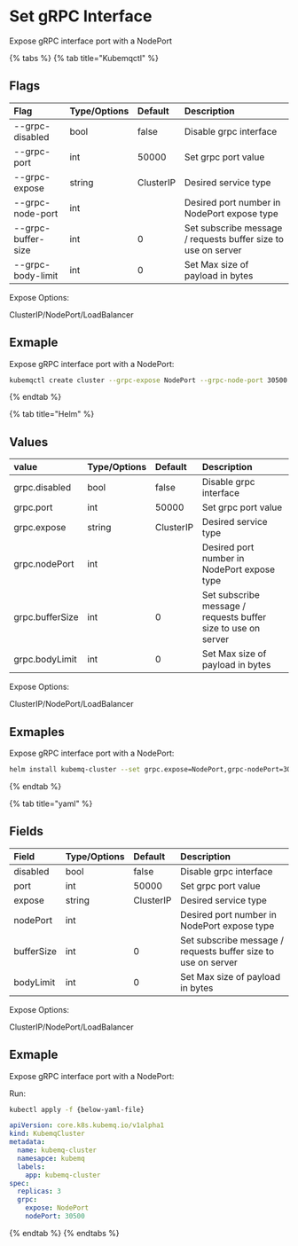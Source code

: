 # Set gRPC Interface

Expose gRPC interface port with a NodePort

{% tabs %}
{% tab title="Kubemqctl" %}
## Flags

| Flag | Type/Options | Default | Description |
| :--- | :--- | :--- | :--- |
| --grpc-disabled | bool | false | Disable grpc interface |
| --grpc-port | int | 50000 | Set grpc port value |
| --grpc-expose | string | ClusterIP | Desired service type |
| --grpc-node-port | int |  | Desired port number in NodePort expose type |
| --grpc-buffer-size | int | 0 | Set subscribe message / requests buffer size to use on server |
| --grpc-body-limit | int | 0 | Set Max size of payload in bytes |

Expose Options:

ClusterIP/NodePort/LoadBalancer

## Exmaple

Expose gRPC interface port with a NodePort:

```bash
kubemqctl create cluster --grpc-expose NodePort --grpc-node-port 30500
```
{% endtab %}

{% tab title="Helm" %}
## Values

| value | Type/Options | Default | Description |
| :--- | :--- | :--- | :--- |
| grpc.disabled | bool | false | Disable grpc interface |
| grpc.port | int | 50000 | Set grpc port value |
| grpc.expose | string | ClusterIP | Desired service type |
| grpc.nodePort | int |  | Desired port number in NodePort expose type |
| grpc.bufferSize | int | 0 | Set subscribe message / requests buffer size to use on server |
| grpc.bodyLimit | int | 0 | Set Max size of payload in bytes |

Expose Options:

ClusterIP/NodePort/LoadBalancer

## Exmaples

Expose gRPC interface port with a NodePort:

```bash
helm install kubemq-cluster --set grpc.expose=NodePort,grpc-nodePort=30500  -n kubemq kubemq-charts/kubemq
```
{% endtab %}

{% tab title="yaml" %}
## Fields

| Field | Type/Options | Default | Description |
| :--- | :--- | :--- | :--- |
| disabled | bool | false | Disable grpc interface |
| port | int | 50000 | Set grpc port value |
| expose | string | ClusterIP | Desired service type |
| nodePort | int |  | Desired port number in NodePort expose type |
| bufferSize | int | 0 | Set subscribe message / requests buffer size to use on server |
| bodyLimit | int | 0 | Set Max size of payload in bytes |

Expose Options:

ClusterIP/NodePort/LoadBalancer

## Exmaple

Expose gRPC interface port with a NodePort:

Run:

```bash
kubectl apply -f {below-yaml-file}
```

```yaml
apiVersion: core.k8s.kubemq.io/v1alpha1
kind: KubemqCluster
metadata:
  name: kubemq-cluster
  namesapce: kubemq
  labels:
    app: kubemq-cluster
spec:
  replicas: 3
  grpc:
    expose: NodePort
    nodePort: 30500
```
{% endtab %}
{% endtabs %}

